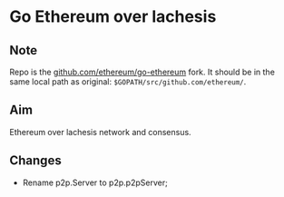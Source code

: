 # Go Ethereum over lachesis

## Note

Repo is the [github.com/ethereum/go-ethereum](https://github.com/ethereum/go-ethereum) fork.
It should be in the same local path as original: `$GOPATH/src/github.com/ethereum/`.


## Aim

Ethereum over lachesis network and consensus.


## Changes

* Rename p2p.Server to p2p.p2pServer;
